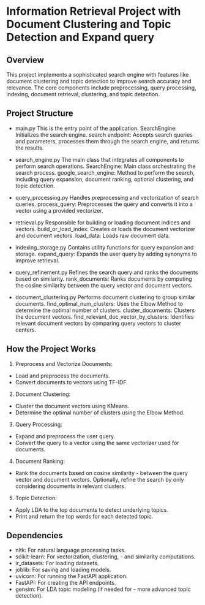 # Information Retrieval Project with Document Clustering and Topic Detection and Expand query


## Overview

This project implements a sophisticated search engine with features like document clustering and topic detection to improve search accuracy and relevance. The core components include preprocessing, query processing, indexing, document retrieval, clustering, and topic detection.


## Project Structure

- main.py
This is the entry point of the application.
SearchEngine: Initializes the search engine.
search endpoint: Accepts search queries and parameters, processes them through the search engine, and returns the results.

- search_engine.py
The main class that integrates all components to perform search operations.
SearchEngine: Main class orchestrating the search process.
google_search_engine: Method to perform the search, including query expansion, document ranking, optional clustering, and topic detection.

- query_processing.py
Handles preprocessing and vectorization of search queries.
process_query: Preprocesses the query and converts it into a vector using a provided vectorizer.

- retrieval.py
Responsible for building or loading document indices and vectors.
build_or_load_index: Creates or loads the document vectorizer and document vectors.
load_data: Loads raw document data.

- indexing_storage.py
Contains utility functions for query expansion and storage.
expand_query: Expands the user query by adding synonyms to improve retrieval.

- query_refinement.py
Refines the search query and ranks the documents based on similarity.
rank_documents: Ranks documents by computing the cosine similarity between the query vector and document vectors.

- document_clustering.py
Performs document clustering to group similar documents.
find_optimal_num_clusters: Uses the Elbow Method to determine the optimal number of clusters.
cluster_documents: Clusters the document vectors.
find_relevant_doc_vector_by_clusters: Identifies relevant document vectors by comparing query vectors to cluster centers.

## How the Project Works

1. Preprocess and Vectorize Documents:

- Load and preprocess the documents.
- Convert documents to vectors using TF-IDF.

2. Document Clustering:
- Cluster the document vectors using KMeans.
- Determine the optimal number of clusters using the Elbow Method.

3. Query Processing:
- Expand and preprocess the user query.
- Convert the query to a vector using the same vectorizer used for documents.

4. Document Ranking:
- Rank the documents based on cosine similarity - between the query vector and document vectors.
Optionally, refine the search by only considering documents in relevant clusters.

5. Topic Detection:
- Apply LDA to the top documents to detect underlying topics.
- Print and return the top words for each detected topic.


## Dependencies
- nltk: For natural language processing tasks.
- scikit-learn: For vectorization, clustering, - and similarity computations.
- ir_datasets: For loading datasets.
- joblib: For saving and loading models.
- uvicorn: For running the FastAPI application.
- FastAPI: For creating the API endpoints.
- gensim: For LDA topic modeling (if needed for - more advanced topic detection).